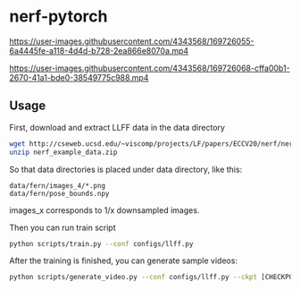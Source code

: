 # nerf-pytorch

https://user-images.githubusercontent.com/4343568/169726055-6a4445fe-a118-4d4d-b728-2ea866e8070a.mp4

https://user-images.githubusercontent.com/4343568/169726068-cffa00b1-2670-41a1-bde0-38549775c988.mp4

## Usage

First, download and extract LLFF data in the data directory

```bash
wget http://cseweb.ucsd.edu/~viscomp/projects/LF/papers/ECCV20/nerf/nerf_example_data.zip
unzip nerf_example_data.zip
```

So that data directories is placed under data directory, like this:

```
data/fern/images_4/*.png
data/fern/pose_bounds.npy
```

images_x corresponds to 1/x downsampled images.

Then you can run train script

```bash
python scripts/train.py --conf configs/llff.py
```

After the training is finished, you can generate sample videos:

```bash
python scripts/generate_video.py --conf configs/llff.py --ckpt [CHECKPOIT PATH] out=samples.mp4
```
